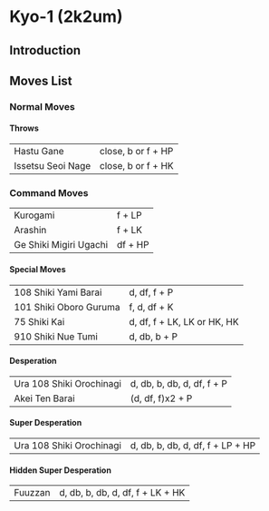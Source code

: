 # Kyo-1 (2k2um)

## Introduction

## Moves List

### Normal Moves

#### Throws

|                   |                    |
|-------------------|--------------------|
| Hastu Gane        | close, b or f + HP |
| Issetsu Seoi Nage | close, b or f + HK |

### Command Moves

|                        |         |
|------------------------|---------|
| Kurogami               | f + LP  |
| Arashin                | f + LK  |
| Ge Shiki Migiri Ugachi | df + HP |

#### Special Moves

|                        |                             |
|------------------------|-----------------------------|
| 108 Shiki Yami Barai   | d, df, f + P                |
| 101 Shiki Oboro Guruma | f, d, df + K                |
| 75 Shiki Kai           | d, df, f + LK, LK or HK, HK |
| 910 Shiki Nue Tumi     | d, db, b + P                |

#### Desperation

|                          |                            |
|--------------------------|----------------------------|
| Ura 108 Shiki Orochinagi | d, db, b, db, d, df, f + P |
| Akei Ten Barai           | (d, df, f)x2 + P           |

#### Super Desperation

|                          |                                  |
|--------------------------|----------------------------------|
| Ura 108 Shiki Orochinagi | d, db, b, db, d, df, f + LP + HP |

#### Hidden Super Desperation

|         |                                  |
|---------|----------------------------------|
| Fuuzzan | d, db, b, db, d, df, f + LK + HK |
